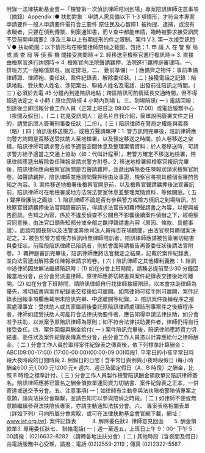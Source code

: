 附錄一法律扶助基金會－「檢警第一次偵訊律師陪同到場」專案陪訊律師注意事項（摘錄）Appendix I● 扶助對象：申請人需具備以下 1-3 項情形，才符合本專案申請要件一般人申請要件需符合三要件 原住民及心智障1. 被拘提、逮捕，或沒有收礙者，只要在偵到傳票、到案通知書，而Ｖ查中都能申請，臨時被要求接受訊問不受前開申請要2. 涉及三年以上有期徒刑的件之限制。案件Ｖ3. 第一次接受訊問Ｖ● 扶助範圍：以下情形均在檢警律師陪偵之範圍，包括：1. 申 請 人 在 警 察 局 或 調 查 局 等 偵 察 機 關接受詢問時→ 2. 經移送至檢察官進行複訊時→ 3. 直接由檢察官進行詢問時→ 4. 檢察官向法院聲請羈押，法院進行羈押庭審理時。一、排班方式一般輪值排班、固定排班。二、 勤前準備( 一 ) 應備齊之物件：事前準備律師證、律師袍、委任狀、案件紀錄表、解除委任狀。( 二 ) 接獲電話之記錄：陪訊地點、受扶助人姓名、涉犯案由、聯絡人姓名及電話、出發前往陪訊之時間。( 三 ) 必須於去電 45 分鐘內到達陪訊地點；跨區陪訊可酌情延長交通時間，但不得超過法定之 4 小時 ( 原住民陪偵 4 小時內到場 )。三、到場陪訊( 一 ) 電話回報：到達後立即回報分會工作人員（正常上班日之 09:00 ～ 17:00）或電話服務中心（夜間及假日）。( 二 ) 初見受訊問人：遞名片自我介紹，簡單說明簽署文件之目的，請受訊問人簽署刑事委任狀（二份）。( 三 ) 陪訊律師在警局之權能與義務（略）( 四 ) 偵訊後移送檢方，或檢方聲請羈押：1. 警方訊問完畢後，陪訊律師應向警方詢問是否移送受扶助人至地檢署，以及預定移送之時間。於人卷移送之空檔，陪訊律師可請求警方給予適當空間休息及整理案情資料；於人卷移送時，可請求警方給予適當之交通上協助（如：代叫計程車）。若警方確定不移送地檢署，陪訊律師應遞出解除委任陳報狀請求警方附卷。2. 移送地檢署經檢察官複訊完畢後，陪訊律師應向檢察官詢問是否聲請羈押，並遞出解除委任陳報狀請求檢察官附卷。如聲請羈押，陪訊律師並應詢問聲押理由及事證，檢察官將視具體個案審酌告知之內容。3. 案件移送地檢署後檢察官開庭前，以及檢察官聲請羈押後法官審訊前，陪訊律師可在地檢署或地方法院法警室休息並整理案情資料，等候開庭。( 五 ) 聲押辯護前之面談：1. 陪訊律師不論是否有參與警方或檢方偵訊之到場陪訊，於檢察官聲請羈押後法官開庭審訊前，得請求法官告知羈押聲請書之內容，以便與被告面談。告知之內容，係於不違反偵查不公開且不影響後續案件偵辦之下，經檢察官同意後，由法官口頭告知部分或全部之羈押聲請書內容（原因、條款、具體事證）。面談時間長短以及法警或其他司法人員得否在場聽聞，由法官視具體個案決定之。2. 被告於警方或檢方偵訊時無律師陪訊者，陪訊律師應請被告簽署切結書與委任狀。前階段陪訊律師已陪訊者，則於會面時請被告再簽委任狀後請法官附卷。3. 羈押庭審訊完畢後，陪訊律師應將法官裁定之結果，記載於案件紀錄表，並向法官遞出解除委任陳報狀請求附卷。( 六 ) 陪訊律師之其他權利義務：1. 陪訊中途律師因故無法繼續陪訊時：(1) 如在分會上班時間，請務必提前至少30 分鐘回報當地分會，由分會另派遣律師。原律師應將切結書與案件紀錄表交接後始可離開。(2) 如在分會下班時間，請陪訊律師自行找律師接續陪訊，以本會扶助律師為優先，將切結書與案件紀錄表交接後始可離開。如無律師可接手則可離開，案件記錄表回報事項欄應載明未陪訊完畢、中途離開等紀錄。2. 陪訊案件後續程序之接案處理事宜：受扶助人或其家屬嗣後委託原陪訊律師處理該刑事案件之後續程序者，律師如認受扶助人可能符合法律扶助要件者，應告知得申請法律扶助，如分會准予扶助，以派案予原陪訊律師為原則；如不符合法律扶助要件者，律師仍得自行接受委任。四、案件回報與酬金給付( 一 ) 案件陪訊完畢後，陪訊律師應將資力切結書、委任狀及案件紀錄表傳真至分會，由分會工作人員憑以計算應給付之律師酬金。( 二 ) 分會工作人員於取得案件紀錄表之傳真後，依下列標準計算酬金：ABC(09:00-17:00) (17:00-00:00)(00:00-09:00)時段1. 平常日的小夜平常日時段大夜時段的日間時段 2. 例假日的日間 ( 含平常日與例與小夜時段假日 )每小時酬金600 元1,000 元1200 元※ 週六、週日及國定假日（A、B 時段）之酬金，比照 B 時段之標準計付。( 三 ) 分會工作人員製作檢警陪訊酬金領款單交陪訊律師簽名。陪訊律師應將已簽名之酬金領款單連同資力切結書、案件紀錄表之正本，一併寄達或送交予分會。五、注意事項( 一 ) 如律師有主動參與法扶陪檢警陪偵專案之意願，請與法扶分會聯繫，並請告知可以參與陪偵之時段。( 二 ) 如律師不便或無意願繼續參與法扶陪偵專案，亦請主動通知法扶分會。六、 專案表格相關表單（詳如下列）可向所屬分會索取，或可在法律扶助基金會官網下載，網址：www.laf.org.tw1. 案件記錄表　　　4. 解除委任狀2. 律師意見回函　　5. 酬金領款單3. 專用委任狀七、 聯絡電話( 一 ) 週一至週五，上班日上午 9：00- 下午 5：00請撥：(02)6632-8282 （請轉各地法扶分會）( 二 ) 其他時段（含夜間及假日）由電話服務中心受理，請撥：電話 (02)2559-2119；傳真 (02)2322-5587